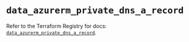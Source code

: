 # `data_azurerm_private_dns_a_record`

Refer to the Terraform Registry for docs: [`data_azurerm_private_dns_a_record`](https://registry.terraform.io/providers/hashicorp/azurerm/4.30.0/docs/data-sources/private_dns_a_record).
